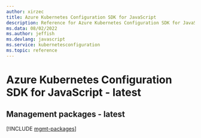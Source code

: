 ```yaml
---
author: xirzec
title: Azure Kubernetes Configuration SDK for JavaScript
description: Reference for Azure Kubernetes Configuration SDK for JavaScript
ms.data: 08/02/2022
ms.author: jeffish
ms.devlang: javascript
ms.service: kubernetesconfiguration
ms.topic: reference
---
```

# Azure Kubernetes Configuration SDK for JavaScript - latest

## Management packages - latest
[!INCLUDE [mgmt-packages](kubernetes-configuration-mgmt-index.md)]